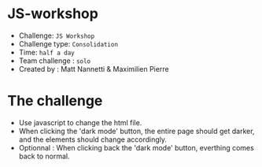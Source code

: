 # JS-workshop

- Challenge: `JS Workshop`
- Challenge type:  `Consolidation`
- Time: `half a day`
- Team challenge :  `solo`
- Created by : Matt Nannetti & Maximilien Pierre

# The challenge

- Use javascript to change the html file.
- When clicking the 'dark mode' button, the entire page should get darker, and the elements should change accordingly.
- Optionnal : When clicking back the 'dark mode' button, everthing comes back to normal.
